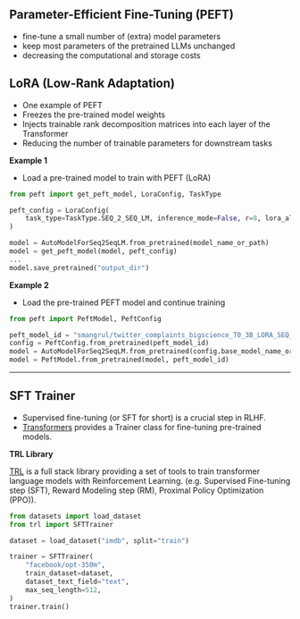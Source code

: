 
## Parameter-Efficient Fine-Tuning (PEFT)

* fine-tune a small number of (extra) model parameters
* keep most parameters of the pretrained LLMs unchanged
* decreasing the computational and storage costs

## LoRA (Low-Rank Adaptation)

* One example of PEFT
* Freezes the pre-trained model weights
* Injects trainable rank decomposition matrices into each layer of the Transformer
* Reducing the number of trainable parameters for downstream tasks


**Example 1**

* Load a pre-trained model to train with PEFT (LoRA)

```python
from peft import get_peft_model, LoraConfig, TaskType

peft_config = LoraConfig(
    task_type=TaskType.SEQ_2_SEQ_LM, inference_mode=False, r=8, lora_alpha=32, lora_dropout=0.1
)

model = AutoModelForSeq2SeqLM.from_pretrained(model_name_or_path)
model = get_peft_model(model, peft_config)
...
model.save_pretrained("output_dir") 
```

**Example 2**

* Load the pre-trained PEFT model and continue training

```python
from peft import PeftModel, PeftConfig

peft_model_id = "smangrul/twitter_complaints_bigscience_T0_3B_LORA_SEQ_2_SEQ_LM"
config = PeftConfig.from_pretrained(peft_model_id)
model = AutoModelForSeq2SeqLM.from_pretrained(config.base_model_name_or_path)
model = PeftModel.from_pretrained(model, peft_model_id)

```

---

## SFT Trainer

* Supervised fine-tuning (or SFT for short) is a crucial step in RLHF.
* [Transformers](https://huggingface.co/docs/transformers/en/index) provides a Trainer class for fine-tuning pre-trained models.

**TRL Library**

[TRL](https://huggingface.co/docs/trl/en/index) is a full stack library providing a set of tools to train transformer language models with Reinforcement Learning. (e.g. Supervised Fine-tuning step (SFT), Reward Modeling step (RM), Proximal Policy Optimization (PPO)).

```python
from datasets import load_dataset
from trl import SFTTrainer

dataset = load_dataset("imdb", split="train")

trainer = SFTTrainer(
    "facebook/opt-350m",
    train_dataset=dataset,
    dataset_text_field="text",
    max_seq_length=512,
)
trainer.train()

```